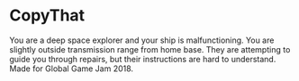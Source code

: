 # CopyThat
You are a deep space explorer and your ship is malfunctioning. You are slightly outside transmission range from home base. They are attempting to guide you through repairs, but their instructions are hard to understand. Made for Global Game Jam 2018.
